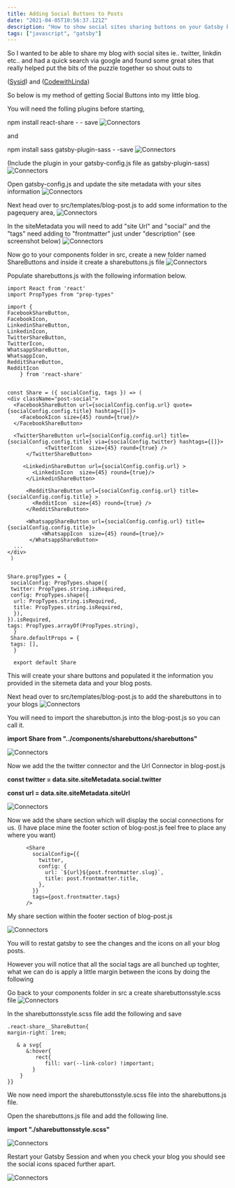 ```yaml
---
title: Adding Social Buttons to Posts
date: "2021-04-05T10:56:37.121Z"
description: "How to show social sites sharing buttons on your Gatsby blog."
tags: ["javascript", "gatsby"]
---
```


So I wanted to be able to share my blog with social sites ie.. twitter, linkdin etc.. and had a quick search via google and found some great sites that really helped put the bits of the puzzle together so shout outs to 

([Sysid](https://sysid.github.io/social_share/)) and ([CodewithLinda](https://www.codewithlinda.com/blog/social-share-buttons-with-react-share/))

So below is my method of getting Social Buttons into my little blog.

You will need the folling plugins before starting,

npm install react-share - - save
![Connectors](./Commandreactshare.png)

and

npm install sass gatsby-plugin-sass - -save
![Connectors](./CommandSass.png)

(Include the plugin in your gatsby-config.js file as gatsby-plugin-sass)
![Connectors](./gatsbypluginsass.png)

Open gatsby-config.js and update the site metadata with your sites information
![Connectors](./GatsbyconfigMetadata.png)

Next head over to src/templates/blog-post.js to add some information to the pagequery area, 
![Connectors](./blogpostjs.png)

In the siteMetadata you will need to add "site Url" and "social" and the "tags" need adding to "frontmatter" just under "description" (see screenshot below) 
![Connectors](./ExportMetadata.png)

Now go to your components folder in src, create a new folder named ShareButtons and inside it create a sharebuttons.js file
![Connectors](./sharebuttonsfile.png)

Populate sharebuttons.js with the following information below.

    import React from 'react'
    import PropTypes from "prop-types"

    import {
    FacebookShareButton,
    FacebookIcon,
    LinkedinShareButton,
    LinkedinIcon,
    TwitterShareButton,
    TwitterIcon,
    WhatsappShareButton,
    WhatsappIcon,
    RedditShareButton,
    RedditIcon
        } from 'react-share'


    const Share = ({ socialConfig, tags }) => (
    <div className="post-social">
      <FacebookShareButton url={socialConfig.config.url} quote={socialConfig.config.title} hashtag={[]}>
        <FacebookIcon size={45} round={true}/>
      </FacebookShareButton>

      <TwitterShareButton url={socialConfig.config.url} title={socialConfig.config.title} via={socialConfig.twitter} hashtags={[]}>
                <TwitterIcon  size={45} round={true} />
          </TwitterShareButton>

         <LinkedinShareButton url={socialConfig.config.url} >
            <LinkedinIcon  size={45} round={true}/>
          </LinkedinShareButton>

          <RedditShareButton url={socialConfig.config.url} title={socialConfig.config.title} >
            <RedditIcon  size={45} round={true} />
          </RedditShareButton>

          <WhatsappShareButton url={socialConfig.config.url} title={socialConfig.config.title}>
               <WhatsappIcon  size={45} round={true}/>
           </WhatsappShareButton>
      ...
    </div>
     )


    Share.propTypes = {
     socialConfig: PropTypes.shape({
     twitter: PropTypes.string.isRequired,
     config: PropTypes.shape({
      url: PropTypes.string.isRequired,
      title: PropTypes.string.isRequired,
      }),
    }).isRequired,
    tags: PropTypes.arrayOf(PropTypes.string),
      }
     Share.defaultProps = {
     tags: [],
      }

      export default Share

This will create your share buttons and populated it the information you provided in the sitemeta data and your blog posts.

Next head over to src/templates/blog-post.js to add the sharebuttons in to your blogs
![Connectors](./blogpostjs.png)

You will need to import the sharebutton.js into the blog-post.js so you can call it.

<strong> import Share from "../components/sharebuttons/sharebuttons" </Strong>

![Connectors](./ShareButtonImport.png)

Now we add the the twitter connector and the Url Connector in blog-post.js

<strong> const twitter = data.site.siteMetadata.social.twitter </strong>

<strong> const url = data.site.siteMetadata.siteUrl </strong>

![Connectors](./UrlAdded.png)

Now we add the share section which will display the social connections for us. (I have place mine the footer sction of blog-post.js feel free to place any where you want)

          <Share
            socialConfig={{
              twitter,
              config: {
                url: `${url}${post.frontmatter.slug}`,
                title: post.frontmatter.title,
              },
            }}
            tags={post.frontmatter.tags}
          />

My share section within the footer section of blog-post.js

![Connectors](./Share.png)

You will to restat gatsby to see the changes and the icons on all your blog posts.

However you will notice that all the social tags are all bunched up toghter, what we can do is apply a little margin between the icons by doing the following

Go back to your components folder in src a create sharebuttonsstyle.scss file
![Connectors](./sharebuttonsstyle.png)

In the sharebuttonsstyle.scss file add the following and save

    .react-share__ShareButton{
    margin-right: 1rem;

       & a svg{
          &:hover{
             rect{
                fill: var(--link-color) !important;
            }
        }
    }}


We now need import the sharebuttonsstyle.scss file into the sharebuttons.js file.

Open the sharebuttons.js file and add the following line.

<strong> import "./sharebuttonsstyle.scss" </strong>

![Connectors](./sharebuttonsstyleimport.png)

Restart your Gatsby Session and when you check your blog you should see the social icons spaced further apart.

![Connectors](./Socialbuttons.png)